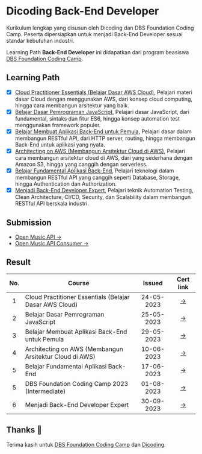 # Dicoding Back-End Developer

Kurikulum lengkap yang disusun oleh Dicoding dan DBS Foundation Coding Camp. Peserta dipersiapkan untuk menjadi Back-End Developer sesuai standar kebutuhan industri. 

Learning Path **Back-End Developer** ini didapatkan dari program beasiswa [DBS Foundation Coding Camp](https://www.dbs.com/spark/index/id_id/site/codingcamp/index.html).


## Learning Path

- [x] [Cloud Practitioner Essentials (Belajar Dasar AWS Cloud)](https://www.dicoding.com/academies/251), Pelajari materi dasar Cloud dengan menggunakan AWS, dari konsep cloud computing, hingga cara membangun arsitektur yang baik.
- [x] [Belajar Dasar Pemrograman JavaScript](https://www.dicoding.com/academies/256), Pelajari dasar JavaScript, dari fundamental, sintaks dan fitur ES6, hingga konsep automation test menggunakan framework populer.
- [x] [Belajar Membuat Aplikasi Back-End untuk Pemula](https://www.dicoding.com/academies/261), Pelajari dasar dalam membangun RESTful API, dari HTTP server, routing, hingga membangun Back-End untuk aplikasi yang nyata.
- [x] [Architecting on AWS (Membangun Arsitektur Cloud di AWS)](https://www.dicoding.com/academies/266), Pelajari cara membangun arsitektur cloud di AWS, dari yang sederhana dengan Amazon S3, hingga yang canggih dengan serverless.
- [x] [Belajar Fundamental Aplikasi Back-End](https://www.dicoding.com/academies/271), Pelajari teknologi dalam membangun RESTful API yang canggih seperti Database, Storage, hingga Authentication dan Authorization.
- [x] [Menjadi Back-End Developer Expert](https://www.dicoding.com/academies/276), Pelajari teknik Automation Testing, Clean Architecture, CI/CD, Security, dan Scalability dalam membangun RESTful API berskala industri.

## Submission

- [Open Music API →](https://github.com/irvan99x/dicoding-backend-developer/tree/master/open-music-api)
- [Open Music API Consumer →](https://github.com/irvan99x/dicoding-backend-developer/tree/master/open-music-queue-consumer)

## Result

| No.  | Course                                  |  Issued | Cert link |
|:----:|---|:-:|:-:|
|  1   |  Cloud Practitioner Essentials (Belajar Dasar AWS Cloud)   | 24-05-2023 | [→](https://www.dicoding.com/certificates/ERZRGWR7QPYV) |
|  2   |  Belajar Dasar Pemrograman JavaScript                      | 25-05-2023 | [→](https://www.dicoding.com/certificates/N9ZO6OGR8XG5) |
|  3   |  Belajar Membuat Aplikasi Back-End untuk Pemula            | 29-05-2023 | [→](https://www.dicoding.com/certificates/EYX46VDOOPDL) |
|  4   |  Architecting on AWS (Membangun Arsitektur Cloud di AWS)   | 10-06-2023 | [→](https://www.dicoding.com/certificates/EYX46GKQRPDL) |
|  5   |  Belajar Fundamental Aplikasi Back-End                     | 17-06-2023 | [→](https://www.dicoding.com/certificates/L4PQG2RG2ZO1) |
|  5   |  DBS Foundation Coding Camp 2023 (Intermediate)            | 01-08-2023 | [→](https://drive.google.com/file/d/1xz6ZVA4OzwfqwOn6Yd19neKyHrv67_CH/view?usp=sharing) |
|  6   |  Menjadi Back-End Developer Expert                         | 30-09-2023 | [→](https://www.dicoding.com/certificates/1OP814628ZQK) |

## Thanks :pray:

Terima kasih untuk [DBS Foundation Coding Camp](https://www.dbs.com/spark/index/id_id/site/codingcamp/index.html) dan [Dicoding](https://www.dicoding.com/).
